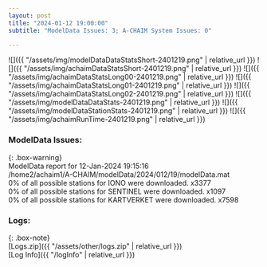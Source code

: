 ```yaml
---
layout: post
title: "2024-01-12 19:00:00"
subtitle: "ModelData Issues: 3; A-CHAIM System Issues: 0"

---
```


![]({{ "/assets/img/modelDataDataStatsShort-2401219.png" | relative_url }})
![]({{ "/assets/img/achaimDataStatsShort-2401219.png" | relative_url }})
![]({{ "/assets/img/achaimDataStatsLong00-2401219.png" | relative_url }})
![]({{ "/assets/img/achaimDataStatsLong01-2401219.png" | relative_url }})
![]({{ "/assets/img/achaimDataStatsLong02-2401219.png" | relative_url }})
![]({{ "/assets/img/modelDataDataStats-2401219.png" | relative_url }})
![]({{ "/assets/img/modelDataStationStats-2401219.png" | relative_url }})
![]({{ "/assets/img/achaimRunTime-2401219.png" | relative_url }})


### ModelData Issues:  
  
{: .box-warning}  
 ModelData report for 12-Jan-2024 19:15:16   
 /home2/achaim1/A-CHAIM/modelData/2024/012/19/modelData.mat   
 0% of all possible stations for IONO were downloaded. x3377   
 0% of all possible stations for SENTINEL were downloaded. x1097   
 0% of all possible stations for KARTVERKET were downloaded. x7598   
  


### Logs:  
  
{: .box-note}  
[Logs.zip]({{ "/assets/other/logs.zip" | relative_url }})  
[Log Info]({{ "/logInfo" | relative_url }})  
